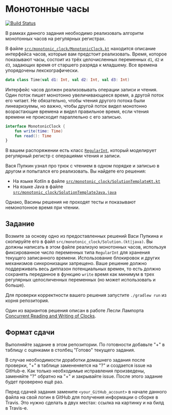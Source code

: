 # Монотонные часы

[![Build Status](https://travis-ci.com/ITMO-MPP-2018/monotonic-clock-<your_GitHub_account>.svg?token=B2yLGFz6qwxKVjbLm9Ak&branch=master)](https://travis-ci.com/ITMO-MPP-2018/monotonic-clock-<your_GitHub_account>)

В рамках данного задания необходимо реализовать алгоритм монотонных часов на регулярных регистрах.

В файле [`src/monotonic_clock/MonotonicClock.kt`](src/monotonic_clock/MonotonicClock.kt) 
находится описание интерфейса часов, которые вам предстоит реализовать. Время, которое показывают часы, 
состоит из трёх целочисленных переменных `d1`, `d2` и `d3`, задающих время от старшего разряда к младшему. Все времена упорядочены лекскографически. 

```kotlin
data class Time(val d1: Int, val d2: Int, val d3: Int)
```

Интерфейс часов должен реализовывать операции записи и чтения. Один поток пишет монотонно увеличивающееся время, а другой поток его читает. Не обязательно, чтобы чтения другого потока были линеаризуемы, но важно, чтобы другой поток видел монотонно возрастающие времена и видел правильное время, если чтения времени не происходит параллельно с его записью.

```kotlin
interface MonotonicClock {
    fun write(time: Time)
    fun read(): Time
}
```

В вашем распоряжении есть класс [`RegularInt`](src/monotonic_clock/RegularInt.kt), который моделирует регулярный
регистр с операциями чтения и записи.

Вася Пупкин узнал про трюк с чтением в одном порядке и записью в другом и попытался его реализовать.
Вы найдете его решения:
* На языке Kotlin в файле [`src/monotonic_clock/SolutionTemplateKt.kt`](src/monotonic_clock/SolutionTemplateKt.kt) 
* На языке Java в файле [`src/monotonic_clock/SolutionTemplateJava.java`](src/monotonic_clock/SolutionTemplateJava.java)

Однако, Васины решения не проходят тесты и показывают немонотонное время при чтении.

## Задание

Возмите за основу одно из предоставленных решений Васи Пупкина и скопируйте его в файл `src/monotonic_clock/Solution.(kt|java)`.
Вы должны написать в этом файле реализую монотонных часов, используя фиксированное число переменных типа `RegularInt` для хранения
текущего записанного времени. Использование блокировок и других механизмов синхронизации запрещено. Ваше решение должно поддерживать
весь диппазон потенциальных времен, то есть должно сохранять переданное в функцию `write` время как минимум в 
трех регулярных целосличенных переменных (но может использовать и больше).

Для проверки корректности вашего решения запустите `./gradlew run` из корня репозитория. 

Один из вариантов решения описан в работе Лесли Лампорта 
[Concurrent Reading and Writing of Clocks](http://lamport.azurewebsites.net/pubs/lamport-concurrent-clocks.pdf).

## Формат сдачи

Выполняйте задание в этом репозитории. По готовности добавьте "+" в таблицу с оценками в столбец "Готово" текущего задания. 

В случае необходимости доработки домашнего задания после проверки, "+" в таблице замененяется на "?" и создается issue на GitHub-е. Как только необходимые исправления произведены, заменяйте "?" обратно на "+" и закрывайте issue. После этого задание будет проверено ещё раз.

Перед сдачей задания замените `<your_GitHub_account>` в начале данного файла на свой логин в GitHub для получения информации о сборке в Travis. Это нужно сделать в двух местах: ссылка на картинку и на билд в Travis-е.